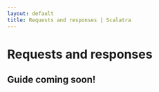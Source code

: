```yaml
---
layout: default
title: Requests and responses | Scalatra
---
```


<div class="page-header">
  <h1>Requests and responses</h1>
</div>

## Guide coming soon!

